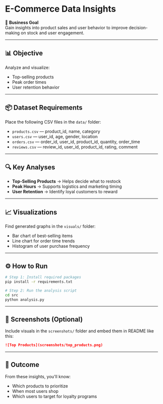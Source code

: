 # E-Commerce Data Insights

🚀 **Business Goal**  
Gain insights into product sales and user behavior to improve decision-making on stock and user engagement.

---

## 📊 Objective

Analyze and visualize:
- Top-selling products
- Peak order times
- User retention behavior

---

## 📦 Dataset Requirements

Place the following CSV files in the `data/` folder:
- `products.csv` — product_id, name, category
- `users.csv` — user_id, age, gender, location
- `orders.csv` — order_id, user_id, product_id, quantity, order_time
- `reviews.csv` — review_id, user_id, product_id, rating, comment

---

## 🔍 Key Analyses

- **Top-Selling Products** → Helps decide what to restock  
- **Peak Hours** → Supports logistics and marketing timing  
- **User Retention** → Identify loyal customers to reward  

---

## 📈 Visualizations

Find generated graphs in the `visuals/` folder:
- Bar chart of best-selling items
- Line chart for order time trends
- Histogram of user purchase frequency

---

## ⚙️ How to Run

```bash
# Step 1: Install required packages
pip install -r requirements.txt

# Step 2: Run the analysis script
cd src
python analysis.py
```

---

## 📸 Screenshots (Optional)

Include visuals in the `screenshots/` folder and embed them in README like this:

```markdown
![Top Products](screenshots/top_products.png)
```

---

## 🧠 Outcome

From these insights, you'll know:
- Which products to prioritize
- When most users shop
- Which users to target for loyalty programs
